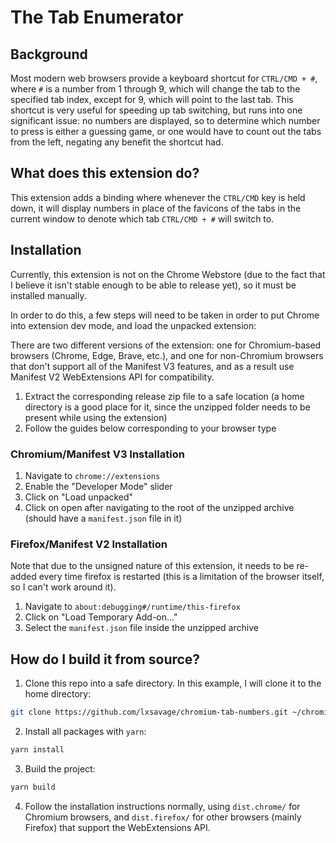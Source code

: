 # The Tab Enumerator

## Background

Most modern web browsers provide a keyboard shortcut for `CTRL/CMD + #`, where
`#` is a number from 1 through 9, which will change the tab to the specified tab
index, except for 9, which will point to the last tab. This shortcut is very
useful for speeding up tab switching, but runs into one significant issue: no
numbers are displayed, so to determine which number to press is either a guessing
game, or one would have to count out the tabs from the left, negating any benefit
the shortcut had.

## What does this extension do?

This extension adds a binding where whenever the `CTRL/CMD` key is held down,
it will display numbers in place of the favicons of the tabs in the current
window to denote which tab `CTRL/CMD + #` will switch to.

## Installation

Currently, this extension is not on the Chrome Webstore (due to the fact that I
believe it isn't stable enough to be able to release yet), so it must be
installed manually.

In order to do this, a few steps will need to be taken in order to put Chrome
into extension dev mode, and load the unpacked extension:

There are two different versions of the extension: one for Chromium-based
browsers (Chrome, Edge, Brave, etc.), and one for non-Chromium browsers that
don't support all of the Manifest V3 features, and as a result use Manifest V2
WebExtensions API for compatibility.

1. Extract the corresponding release zip file to a safe location (a home
   directory is a good place for it, since the unzipped folder needs to be
   present while using the extension)
2. Follow the guides below corresponding to your browser type

### Chromium/Manifest V3 Installation

1. Navigate to `chrome://extensions`
2. Enable the "Developer Mode" slider
3. Click on "Load unpacked"
4. Click on open after navigating to the root of the unzipped archive (should
   have a `manifest.json` file in it)

### Firefox/Manifest V2 Installation

Note that due to the unsigned nature of this extension, it needs to be re-added
every time firefox is restarted (this is a limitation of the browser itself, so
I can't work around it).

1. Navigate to `about:debugging#/runtime/this-firefox`
2. Click on "Load Temporary Add-on..."
3. Select the `manifest.json` file inside the unzipped archive

## How do I build it from source?

1. Clone this repo into a safe directory. In this example, I will clone it to
   the home directory:

```bash
git clone https://github.com/lxsavage/chromium-tab-numbers.git ~/chromium-tab-numbers
```

2. Install all packages with `yarn`:

```bash
yarn install
```

3. Build the project:

```bash
yarn build
```

4. Follow the installation instructions normally, using `dist.chrome/` for
Chromium browsers, and `dist.firefox/` for other browsers (mainly Firefox) that
support the WebExtensions API.
